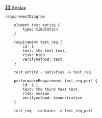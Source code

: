 [🧜‍♀️ Syntax](https://mermaid.js.org/syntax/requirementDiagram.html)

```mermaid
requirementDiagram

	element test_entity {
		type: simulation
	}

	requirement test_req {
		id: 1
		text: the test text.
		risk: high
		verifymethod: test
	}

    test_entity - satisfies -> test_req
	
	performanceRequirement test_req_perf {
		id: 1.1
		text: the third test text.
		risk: medium
		verifymethod: demonstration
	}

	test_req - contains -> test_req_perf
```
